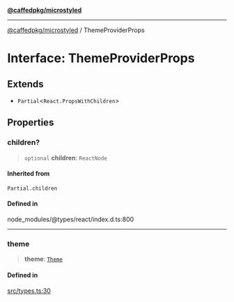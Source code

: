 [**@caffedpkg/microstyled**](../README.md)

***

[@caffedpkg/microstyled](../globals.md) / ThemeProviderProps

# Interface: ThemeProviderProps

## Extends

- `Partial`\<`React.PropsWithChildren`\>

## Properties

### children?

> `optional` **children**: `ReactNode`

#### Inherited from

`Partial.children`

#### Defined in

node\_modules/@types/react/index.d.ts:800

***

### theme

> **theme**: [`Theme`](../type-aliases/Theme.md)

#### Defined in

[src/types.ts:30](https://github.com/caffed/microstyled/blob/0e0d0d91e7aa2e3a4202341d6352feeb008d9de4/src/types.ts#L30)
